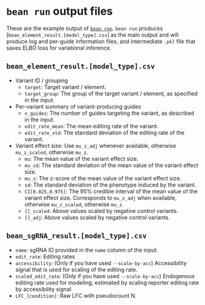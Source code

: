 # `bean run` output files
These are the example output of [`bean run`](https://pinellolab.github.io/crispr-bean/run.html).
`bean run` produces [`bean_element_result.[model_type].csv`] as the main output and will produce log and per-guide information files, and intermediate `.pkl` file that saves ELBO loss for variational inference.

## `bean_element_result.[model_type].csv`
- Variant ID / grouping
  - `target`: Target variant / element.
  - `target_group`: The group of the target variant / element, as specified in the input.
- Per-variant summary of variant-producing guides
  - `n_guides`: The number of guides targeting the variant, as described in the input.
  - `edit_rate_mean`: The mean editing rate of the variant.
  - `edit_rate_std`: The standard deviation of the editing rate of the variant.
- Variant effect size: Use `mu_z_adj` whenever available, otherwise `mu_z_scaled`, otherwise `mu_z`.
  - `mu`: The mean value of the variant effect size.
  - `mu_sd`: The standard deviation of the mean value of the variant effect size.
  - `mu_z`: The z-score of the mean value of the variant effect size.
  - `sd`: The standard deviation of the phenotype induced by the variant.
  - `CI[0.025,0.975]`: The 95% credible interval of the mean value of the variant effect size. Corresponds to `mu_z_adj` when available, otherwise `mu_z_scaled`, otherwise `mu_z`. 
  - `[]_scaled`: Above values scaled by negative control variants.
  - `[]_adj`: Above values scaled by negative control variants.

## `bean_sgRNA_result.[model_type].csv`
- `name`: sgRNA ID provided in the `name` column of the input.
- `edit_rate`: Editing rates
- `accessibility`: (Only if you have used `--scale-by-acc`) Accessibility signal that is used for scaling of the editing rate.
- `scaled_edit_rate`: (Only if you have used `--scale-by-acc`) Endogenous editing rate used for modeling, estimated by scaling reporter editing rate by accessibility signal
- `LFC_[condition]`: Raw LFC with pseudocount N.
